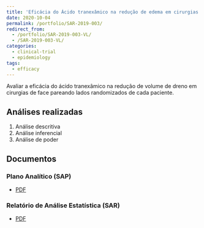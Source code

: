 ```yaml
---
title: 'Eficácia do Ácido tranexâmico na redução de edema em cirurgias plásticas de face: projeto piloto'
date: 2020-10-04
permalink: /portfolio/SAR-2019-003/
redirect_from:
  - /portfolio/SAR-2019-003-VL/
  - /SAR-2019-003-VL/
categories:
  - clinical-trial
  - epidemiology
tags:
  - efficacy
---
```


Avaliar a eficácia do ácido tranexâmico na redução de volume de dreno em cirurgias de face pareando lados randomizados de cada paciente.

## Análises realizadas

1. Análise descritiva
1. Análise inferencial
1. Análise de poder

## Documentos

### Plano Analítico (SAP)

- [PDF][sap]

### Relatório de Análise Estatística (SAR)

- [PDF][sar]

<!-- --- -->

[sap]: /files/SAP-2019-003-VL-v01.pdf

[sar]: /files/SAR-2019-003-VL-v01.pdf
